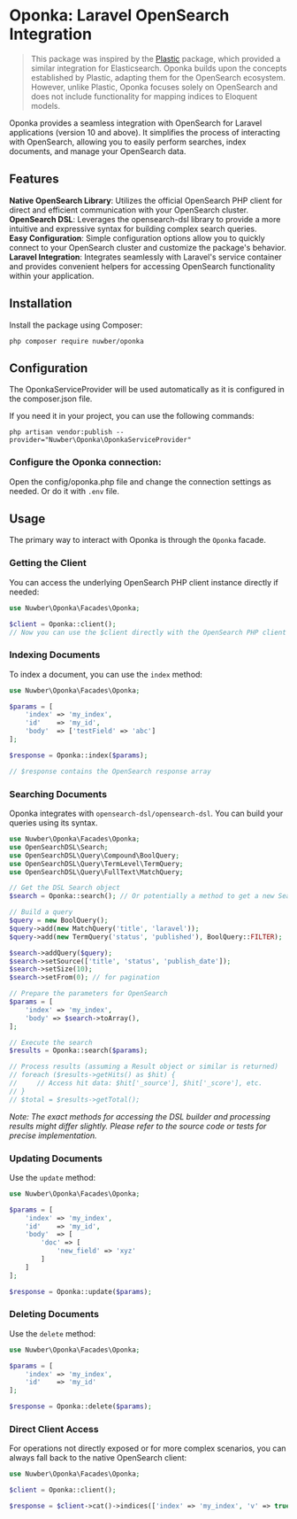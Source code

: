 # Oponka: Laravel OpenSearch Integration

> This package was inspired by the [Plastic](https://github.com/sleimanx2/plastic) package, which provided a similar integration for Elasticsearch. 
>Oponka builds upon the concepts established by Plastic, adapting them for the OpenSearch ecosystem. However, unlike Plastic, Oponka focuses solely on OpenSearch and does not include functionality for mapping indices to Eloquent models.

Oponka provides a seamless integration with OpenSearch for Laravel applications (version 10 and above). It simplifies the process of interacting with OpenSearch, allowing you to easily perform searches, index documents, and manage your OpenSearch data.

## Features
**Native OpenSearch Library**: Utilizes the official OpenSearch PHP client for direct and efficient communication with your OpenSearch cluster.</br>
**OpenSearch DSL**: Leverages the opensearch-dsl library to provide a more intuitive and expressive syntax for building complex search queries.</br>
**Easy Configuration**: Simple configuration options allow you to quickly connect to your OpenSearch cluster and customize the package's behavior.</br>
**Laravel Integration**: Integrates seamlessly with Laravel's service container and provides convenient helpers for accessing OpenSearch functionality within your application.

## Installation
Install the package using Composer:
```shell
php composer require nuwber/oponka
```

## Configuration
The OponkaServiceProvider will be used automatically as it is configured in the composer.json file.

If you need it in your project, you can use the following commands:
```shell
php artisan vendor:publish --provider="Nuwber\Oponka\OponkaServiceProvider"
```

### Configure the Oponka connection:
Open the config/oponka.php file and change the connection settings as needed. Or do it with `.env` file.

## Usage

The primary way to interact with Oponka is through the `Oponka` facade.

### Getting the Client

You can access the underlying OpenSearch PHP client instance directly if needed:

```php
use Nuwber\Oponka\Facades\Oponka;

$client = Oponka::client(); 
// Now you can use the $client directly with the OpenSearch PHP client methods
```

### Indexing Documents

To index a document, you can use the `index` method:

```php
use Nuwber\Oponka\Facades\Oponka;

$params = [
    'index' => 'my_index',
    'id'    => 'my_id',
    'body'  => ['testField' => 'abc']
];

$response = Oponka::index($params);

// $response contains the OpenSearch response array
```

### Searching Documents

Oponka integrates with `opensearch-dsl/opensearch-dsl`. You can build your queries using its syntax.

```php
use Nuwber\Oponka\Facades\Oponka;
use OpenSearchDSL\Search;
use OpenSearchDSL\Query\Compound\BoolQuery;
use OpenSearchDSL\Query\TermLevel\TermQuery;
use OpenSearchDSL\Query\FullText\MatchQuery;

// Get the DSL Search object
$search = Oponka::search(); // Or potentially a method to get a new Search object

// Build a query
$query = new BoolQuery();
$query->add(new MatchQuery('title', 'laravel'));
$query->add(new TermQuery('status', 'published'), BoolQuery::FILTER);

$search->addQuery($query);
$search->setSource(['title', 'status', 'publish_date']);
$search->setSize(10);
$search->setFrom(0); // for pagination

// Prepare the parameters for OpenSearch
$params = [
    'index' => 'my_index',
    'body' => $search->toArray(),
];

// Execute the search
$results = Oponka::search($params); 

// Process results (assuming a Result object or similar is returned)
// foreach ($results->getHits() as $hit) {
//     // Access hit data: $hit['_source'], $hit['_score'], etc.
// }
// $total = $results->getTotal();
```

*Note: The exact methods for accessing the DSL builder and processing results might differ slightly. Please refer to the source code or tests for precise implementation.*

### Updating Documents

Use the `update` method:

```php
use Nuwber\Oponka\Facades\Oponka;

$params = [
    'index' => 'my_index',
    'id'    => 'my_id',
    'body'  => [
        'doc' => [
            'new_field' => 'xyz'
        ]
    ]
];

$response = Oponka::update($params);
```

### Deleting Documents

Use the `delete` method:

```php
use Nuwber\Oponka\Facades\Oponka;

$params = [
    'index' => 'my_index',
    'id'    => 'my_id'
];

$response = Oponka::delete($params);
```

### Direct Client Access

For operations not directly exposed or for more complex scenarios, you can always fall back to the native OpenSearch client:

```php
use Nuwber\Oponka\Facades\Oponka;

$client = Oponka::client();

$response = $client->cat()->indices(['index' => 'my_index', 'v' => true]); 
```

